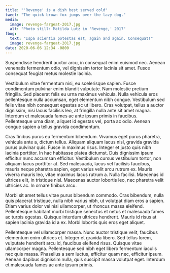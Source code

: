 ```yaml
---
title: "'Revenge' is a dish best served cold"
tweet: "The quick brown fox jumps over the lazy dog."
media:
  image: revenge-fargeat-2017.jpg
  alt: "Photo still: Matilda Lutz in 'Revenge,' 2017"
fbog:
  text: "Ispa scientia potestas est, again and again. Consequat!"
  image: revenge-fargeat-2017.jpg
date: 2020-06-06 12:34 -0800
---
```


Suspendisse hendrerit auctor arcu, in consequat enim euismod nec. Aenean venenatis fermentum odio, vel dignissim tortor lacinia sit amet. Fusce consequat feugiat metus molestie lacinia.

Vestibulum vitae fermentum nisi, eu scelerisque sapien. Fusce condimentum pulvinar enim blandit vulputate. Nam molestie pretium fringilla. Sed placerat felis eu urna maximus vehicula. Nulla vehicula eros pellentesque nulla accumsan, eget elementum nibh congue. Vestibulum sed felis vitae nibh consequat egestas ac ut libero. Cras volutpat, tellus a auctor dignissim, nisi lacus facilisis leo, at fringilla nulla ante sit amet magna. Interdum et malesuada fames ac ante ipsum primis in faucibus. Pellentesque urna diam, aliquet id egestas vel, porta ac odio. Aenean congue sapien a tellus gravida condimentum.

Cras finibus purus eu fermentum bibendum. Vivamus eget purus pharetra, vehicula ante a, dictum tellus. Aliquam aliquam lacus nisl, gravida gravida purus pulvinar quis. Fusce in maximus risus. Integer et justo quis nibh lacinia porttitor. In hac habitasse platea dictumst. Duis dignissim ipsum efficitur nunc accumsan efficitur. Vestibulum cursus vestibulum tortor, non aliquam lacus porttitor at. Sed malesuada, lacus vel facilisis faucibus, mauris neque pharetra sapien, eget varius velit arcu rutrum ex. Mauris viverra mauris leo, vitae maximus lacus rutrum a. Nulla facilisi. Maecenas id ultrices elit, in tristique nisl. Maecenas auctor lobortis leo, nec pharetra velit ultricies ac. In ornare finibus arcu.

Morbi sit amet tellus vitae purus bibendum commodo. Cras bibendum, nulla quis placerat tristique, nulla nibh varius nibh, ut volutpat diam eros a sapien. Etiam varius dolor vel nisl ullamcorper, ut rhoncus massa eleifend. Pellentesque habitant morbi tristique senectus et netus et malesuada fames ac turpis egestas. Quisque interdum ultrices hendrerit. Mauris id risus at sapien lacinia gravida id a ex. Morbi lobortis quis eros eget aliquet.

Pellentesque vel ullamcorper massa. Nunc auctor tristique velit, faucibus elementum enim ultrices et. Integer et gravida libero. Sed tellus lorem, vulputate hendrerit arcu id, faucibus eleifend risus. Quisque vitae ullamcorper magna. Pellentesque sed nibh eget libero fermentum iaculis nec quis massa. Phasellus a sem luctus, efficitur quam nec, efficitur ipsum. Aenean dapibus dignissim nulla, quis suscipit massa volutpat eget. Interdum et malesuada fames ac ante ipsum primis.
